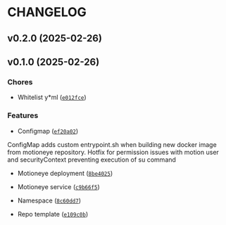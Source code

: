 # CHANGELOG


## v0.2.0 (2025-02-26)


## v0.1.0 (2025-02-26)

### Chores

- Whitelist y*ml
  ([`e012fce`](https://github.com/jameslazo/k8s-motioneye/commit/e012fce88642b12b9ddd2f3bf6da111e7e433ee9))

### Features

- Configmap
  ([`ef20a02`](https://github.com/jameslazo/k8s-motioneye/commit/ef20a02b03c739d325804f7cc310cdc697db0d8e))

ConfigMap adds custom entrypoint.sh when building new docker image from motioneye repository. Hotfix
  for permission issues with motion user and securityContext preventing execution of su command

- Motioneye deployment
  ([`8be4025`](https://github.com/jameslazo/k8s-motioneye/commit/8be402557fa931c53997bbb3a4c0f2c806f938a6))

- Motioneye service
  ([`c9b66f5`](https://github.com/jameslazo/k8s-motioneye/commit/c9b66f5c4787a38f90eb759aa08b8b50aea772d2))

- Namespace
  ([`8c60dd7`](https://github.com/jameslazo/k8s-motioneye/commit/8c60dd746d67b728a426696e93990228b6421744))

- Repo template
  ([`e109c0b`](https://github.com/jameslazo/k8s-motioneye/commit/e109c0b8db3798b9f2594c05b533d907395094ce))
